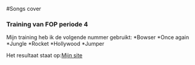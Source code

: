 #Songs cover
### Training van FOP periode 4
Mijn training heb ik de volgende nummer gebruikt:
*Bowser
*Once again
*Jungle
*Rocket
*Hollywood
*Jumper

Het resultaat staat op:[Mijn site](http://19940.hosts.ma-cloud.nl/bewijzenmap/periode4/FOP/CDcover/)